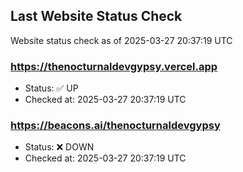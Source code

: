 ## Last Website Status Check

<!-- GitHub Action will update the section below -->
Website status check as of 2025-03-27 20:37:19 UTC

### https://thenocturnaldevgypsy.vercel.app
- Status: ✅ UP
- Checked at: 2025-03-27 20:37:19 UTC

### https://beacons.ai/thenocturnaldevgypsy
- Status: ❌ DOWN
- Checked at: 2025-03-27 20:37:19 UTC


<!-- End of GitHub Action update section -->
